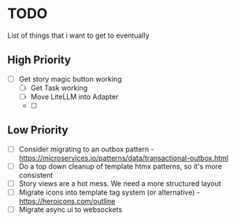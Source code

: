 # TODO

List of things that i want to get to eventually

## High Priority
- [ ] Get story magic button working
  - [ ] Get Task working
  - [ ] Move LiteLLM into Adapter
  - [ ] 

## Low Priority
- [ ] Consider migrating to an outbox pattern - https://microservices.io/patterns/data/transactional-outbox.html
- [ ] Do a top down cleanup of template htmx patterns, so it's more consistent
- [ ] Story views are a hot mess.  We need a more structured layout
- [ ] Migrate icons into template tag system (or alternative) - https://heroicons.com/outline
- [ ] Migrate async ui to websockets